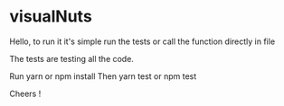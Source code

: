 # visualNuts

Hello, to run it it's simple run the tests or call the function directly in file 

The tests are testing all the code. 

Run yarn or npm install 
Then yarn test or npm test

Cheers !
